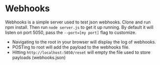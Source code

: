 # Webhooks
Webhooks is a simple server used to test json webhooks. Clone and run npm install. Then run `node server.js` to get it up running. By default it will listen on port 5050, pass the `--port=[my port]` flag to customize.

* Navigating to the root in your browser will display the log of webhooks.
* POSTing to root will add the payload to the webhooks file.
* Hitting `http://localhost:5050/reset` will empty the file used to store payloads (webhooks.json)
